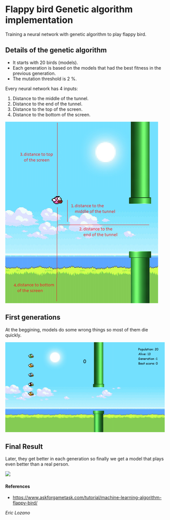 # Flappy bird Genetic algorithm implementation
Training a neural network with genetic algorithm to play flappy bird.

## Details of the genetic algorithm
- It starts with 20 birds (models).
- Each generation is based on the models that had the best fitness in the previous generation.   
- The mutation threshold is 2 %.

Every neural network has 4 inputs:
1. Distance to the middle of the tunnel.
2. Distance to the end of the tunnel.
3. Distance to the top of the screen.
4. Distance to the bottom of the screen.

![](nn_inputs.png)

## First generations
At the beggining, models do some wrong things so most of them die quickly.

![](first_generation.gif)

## Final Result
Later, they get better in each generation so finally we get a model that plays even better than a real person.

![](good_generation.gif)


#### References
- https://www.askforgametask.com/tutorial/machine-learning-algorithm-flappy-bird/

*Eric Lozano*
